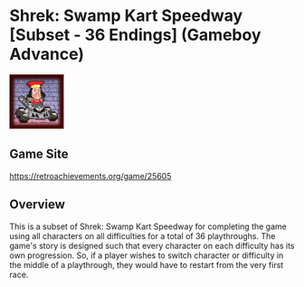 # Shrek: Swamp Kart Speedway [Subset - 36 Endings] (Gameboy Advance)
![Original achievement set badge](Art/shreksubseticon.png)
## Game Site
https://retroachievements.org/game/25605
## Overview
This is a subset of Shrek: Swamp Kart Speedway for completing the game using all characters on all difficulties for a total of 36 playthroughs. The game's story is designed such that every character on each difficulty has its own progression. So, if a player wishes to switch character or difficulty in the middle of a playthrough, they would have to restart from the very first race. 
